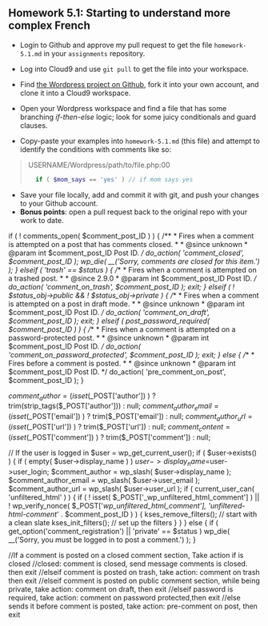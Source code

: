 ## Homework 5.1: Starting to understand more complex French

* Login to Github and approve my pull request to get the file `homework-5.1.md` in your `assignments` repository.
* Log into Cloud9 and use `git pull` to get the file into your workspace.
 
* Find [the Wordpress project on Github][wordpress], fork it into your own account, and clone it into a Cloud9 workspace.
* Open your Wordpress workspace and find a file that has some branching _if-then-else_ logic; look for some juicy conditionals and guard clauses.
* Copy-paste your examples into `homework-5.1.md` (this file) and attempt to identify the conditions with comments like so:
> USERNAME/Wordpress/path/to/file.php:00
> ```php
>   if ( $mom_says == 'yes' ) // if mom says yes
> ```

* Save your file locally, add and commit it with git, and push your changes to your Github account.
* **Bonus points**: open a pull request back to the original repo with your work to date.

[wordpress]:https://github.com/Wordpress/Wordpress/


if ( ! comments_open( $comment_post_ID ) ) {
	/**
	 * Fires when a comment is attempted on a post that has comments closed.
	 *
	 * @since unknown
	 * @param int $comment_post_ID Post ID.
	 */
	do_action( 'comment_closed', $comment_post_ID );
	wp_die( __('Sorry, comments are closed for this item.') );
} elseif ( 'trash' == $status ) {
	/**
	 * Fires when a comment is attempted on a trashed post.
	 *
	 * @since 2.9.0
	 * @param int $comment_post_ID Post ID.
	 */
	do_action( 'comment_on_trash', $comment_post_ID );
	exit;
} elseif ( ! $status_obj->public && ! $status_obj->private ) {
	/**
	 * Fires when a comment is attempted on a post in draft mode.
	 *
	 * @since unknown
	 * @param int $comment_post_ID Post ID.
	 */
	do_action( 'comment_on_draft', $comment_post_ID );
	exit;
} elseif ( post_password_required( $comment_post_ID ) ) {
	/**
	 * Fires when a comment is attempted on a password-protected post.
	 *
	 * @since unknown
	 * @param int $comment_post_ID Post ID.
	 */
	do_action( 'comment_on_password_protected', $comment_post_ID );
	exit;
} else {
	/**
	 * Fires before a comment is posted.
	 *
	 * @since unknown
	 * @param int $comment_post_ID Post ID.
	 */
	do_action( 'pre_comment_on_post', $comment_post_ID );
}

$comment_author       = ( isset($_POST['author']) )  ? trim(strip_tags($_POST['author'])) : null;
$comment_author_email = ( isset($_POST['email']) )   ? trim($_POST['email']) : null;
$comment_author_url   = ( isset($_POST['url']) )     ? trim($_POST['url']) : null;
$comment_content      = ( isset($_POST['comment']) ) ? trim($_POST['comment']) : null;

// If the user is logged in
$user = wp_get_current_user();
if ( $user->exists() ) {
	if ( empty( $user->display_name ) )
		$user->display_name=$user->user_login;
	$comment_author       = wp_slash( $user->display_name );
	$comment_author_email = wp_slash( $user->user_email );
	$comment_author_url   = wp_slash( $user->user_url );
	if ( current_user_can( 'unfiltered_html' ) ) {
		if ( ! isset( $_POST['_wp_unfiltered_html_comment'] )
			|| ! wp_verify_nonce( $_POST['_wp_unfiltered_html_comment'], 'unfiltered-html-comment_' . $comment_post_ID )
		) {
			kses_remove_filters(); // start with a clean slate
			kses_init_filters(); // set up the filters
		}
	}
} else {
	if ( get_option('comment_registration') || 'private' == $status )
		wp_die( __('Sorry, you must be logged in to post a comment.') );
}



//If a comment is posted on a closed comment section, Take action if is closed
    //closed: comment is closed, send message comments is closed. then exit
//elseif comment is posted on trash, take action: comment on trash then exit
//elseif comment is posted on public comment section, while being private, take action: comment on draft, then exit
//elseif password is required, take action: comment on password protected,then exit
//else sends it before comment is posted, take action: pre-comment on post, then exit
